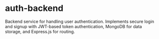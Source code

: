 # auth-backend
Backend service for handling user authentication. Implements secure login and signup with JWT-based token authentication, MongoDB for data storage, and Express.js for routing.
